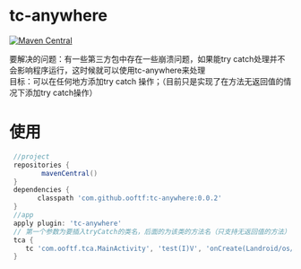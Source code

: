 # tc-anywhere
[![Maven Central](https://maven-badges.herokuapp.com/maven-central/com.github.ooftf/tc-anywhere/badge.svg)](https://maven-badges.herokuapp.com/maven-central/com.github.ooftf/tc-anywhere)

要解决的问题：有一些第三方包中存在一些崩溃问题，如果能try catch处理并不会影响程序运行，这时候就可以使用tc-anywhere来处理  
目标：可以在任何地方添加try catch 操作；（目前只是实现了在方法无返回值的情况下添加try catch操作）
# 使用
```groovy
 //project
 repositories {
        mavenCentral()
 }
 dependencies {
       classpath 'com.github.ooftf:tc-anywhere:0.0.2'
 }
 //app
 apply plugin: 'tc-anywhere'
 // 第一个参数为要插入tryCatch的类名，后面的为该类的方法名（只支持无返回值的方法）
 tca {
    tc 'com.ooftf.tca.MainActivity', 'test(I)V', 'onCreate(Landroid/os/Bundle;)V'
 }   
```
